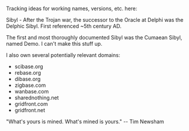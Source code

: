 Tracking ideas for working names, versions, etc. here:

Sibyl - After the Trojan war, the successor to the Oracle at Delphi was the Delphic Sibyl. First referenced ~5th century AD.

The first and most thoroughly documented Sibyl was the Cumaean Sibyl, named Demo. I can't make this stuff up.

I also own several potentially relevant domains:

* scibase.org
* rebase.org
* dibase.org
* zigbase.com
* wanbase.com
* sharednothing.net
* gridfront.com
* gridfront.net

"What's yours is mined. What's mined is yours." -- Tim Newsham
